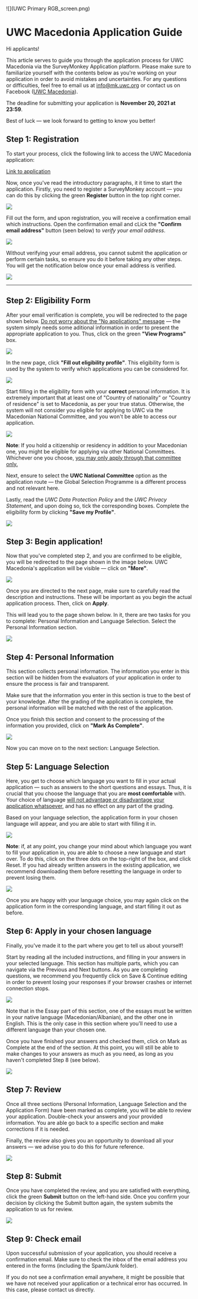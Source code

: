 ![](UWC Primary RGB_screen.png)

# UWC Macedonia Application Guide



Hi applicants!



This article serves to guide you through the application process for UWC Macedonia via the SurveyMonkey Application platform. Please make sure to familiarize yourself with the contents below as you're working on your application in order to avoid mistakes and uncertainties. For any questions or difficulties, feel free to email us at info@mk.uwc.org or contact us on Facebook ([UWC Macedonia](https://www.facebook.com/uwcmacedonia/)).

The deadline for submitting your application is **November 20, 2021 at 23:59**. 

Best of luck &mdash; we look forward to getting to know you better!



## Step 1: Registration

To start your process, click the following link to access the UWC Macedonia application:

[Link to application](https://apply.uwc.org/prog/uwc_macedonia_application_national_committee_selection "Click here")

Now, once you've read the introductory paragraphs, it it time to start the application. Firstly, you need to register a SurveyMonkey account &mdash; you can do this by clicking the green **Register** button in the top right corner. 

![](Screenshot_1.png)

Fill out the form, and upon registration, you will receive a confirmation email which instructions. Open the confirmation email and cLick the **"Confirm email address"** button (seen below) to *verify your email address*.

![](Screenshot_3.png)

Without verifying your email address, you cannot submit the application or perform certain tasks, so ensure you do it before taking any other steps. You will get the notification below once your email address is verified.

![](Screenshot_4.png)

---

## Step 2: Eligibility Form

After your email verification is complete, you will be redirected to the page shown below. <u> Do not worry about the "No applications" message</u> &mdash; the system simply needs some aditional information in order to present the appropriate application to you. Thus, click on the green **"View Programs"** box.

![](Screenshot_5.png)

In the new page, click **"Fill out eligibility profile"**. This eligibility form is used by the system to verify which applications you can be considered for.

![](Screenshot_6.png)

Start filling in the eligibility form with your **correct** personal information. It is extremely important that at least one of "Country of nationality" or "Country of residence" is set to Macedonia, as per your true status. Otherwise, the system will not consider you eligible for applying to UWC via the Macedonian National Committee, and you won't be able to access our application.

![](Screenshot_7.png)

**Note**: If you hold a citizenship or residency in addition to your Macedonian one, you might be eligible for applying via other National Committees. Whichever one you choose, <u>you may only apply through that committee only.</u>

Next, ensure to select the **UWC National Committee** option as the application route &mdash; the Global Selection Programme is a different process and not relevant here.

Lastly, read the *UWC Data Protection Policy* and the *UWC Privacy Statement*, and upon doing so, tick the corresponding boxes. Complete the eligibility form by clicking **"Save my Profile"**.

![](Screenshot_8.png)

## Step 3: Begin application!

Now that you've completed step 2, and you are confirmed to be eligible, you will be redirected to the page shown in the image below. UWC Macedonia's application will be visible &mdash; click on **"More"**. 

![](Screenshot_9.png)

Once you are directed to the next page, make sure to carefully read the description and instructions. These will be important as you begin the actual application process. Then, click on **Apply**.

This will lead you to the page shown below. In it, there are two tasks for you to complete: Personal Information and Language Selection. Select the Personal Information section.

![](Screenshot_10.png)

## Step 4: Personal Information

This section collects personal information. The information you enter in this section will be hidden from the evaluators of your application in order to ensure the process is fair and transparent. 

Make sure that the information you enter in this section is true to the best of your knowledge. After the grading of the application is complete, the personal information will be matched with the rest of the application. 

Once you finish this section and consent to the processing of the information you provided, click on **"Mark As Complete"**.

![](Screenshot_11.png)

Now you can move on to the next section: Language Selection.

## Step 5: Language Selection

Here, you get to choose which language you want to fill in your actual application &mdash; such as answers to the short questions and essays. Thus, it is crucial that you choose the language that you are **most comfortable** with. Your choice of language <u>will not advantage or disadvantage your application whatsoever,</u> and has no effect on any part of the grading.

Based on your language selection, the application form in your chosen language will appear, and you are able to start with filling it in.

![](Screenshot_12.png)

**Note**: if, at any point, you change your mind about which language you want to fill your application in, you are able to choose a new language and start over. To do this, click on the three dots on the top-right of the box, and click Reset. If you had already written answers in the existing application, we recommend downloading them before resetting the language in order to prevent losing them.

![](Screenshot_13.png)

Once you are happy with your language choice, you may again click on the application form in the corresponding language, and start filling it out as before.

## Step 6: Apply in your chosen language

Finally, you've made it to the part where you get to tell us about yourself!

Start by reading all the included instructions, and filling in your answers in your selected language. This section has multiple parts, which you can navigate via the Previous and Next buttons. As you are completing questions, we recommend you frequently click on Save & Continue editing in order to prevent losing your responses if your browser crashes or internet connection stops.

![](Screenshot_18.png)

Note that in the Essay part of this section, one of the essays must be written in your native language (Macedonian/Albanian), and the other one in English. This is the only case in this section where you'll need to use a different language than your chosen one.

Once you have finished your answers and checked them, click on Mark as Complete at the end of the section. At this point, you will still be able to make changes to your answers as much as you need, as long as you haven't completed Step 8 (see below).

![](Screenshot_14.png)

## Step 7: Review

Once all three sections (Personal Information, Language Selection and the Application Form) have been marked as complete, you will be able to review your application. Double-check your answers and your provided information. You are able go back to a specific section and make corrections if it is needed.

Finally, the review also gives you an opportunity to download all your answers &mdash; we advise you to do this for future reference.

![](Screenshot_15.png)

## Step 8: Submit

Once you have completed the review, and you are satisfied with everything, click  the green **Submit** button on the left-hand side. Once you confirm your decision by clicking the Submit button again, the system  submits the application to us for review. 

![](Screenshot_17.png)

## Step 9: Check email

Upon successful submission of your application, you should receive a confirmation email. Make sure to check the inbox of the email address you entered in the forms (including the Spam/Junk folder). 

If you do not see a confirmation email anywhere, it might be possible that we have not received your application or a technical error has occurred. In this case, please contact us directly.

## 
